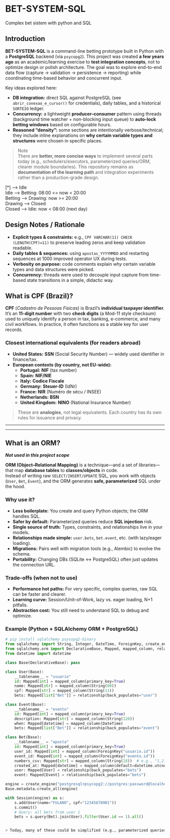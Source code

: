 # BET-SYSTEM-SQL
Complex bet sistem with python and SQL

## Introduction

**BET-SYSTEM-SQL** is a command-line betting prototype built in Python with a **PostgreSQL** backend (via `psycopg2`). This project was created **a few years ago** as an academic/learning exercise to **test integration concepts**, not to optimize design or polish architecture. The goal was to explore end-to-end data flow (capture -> validation -> persistence -> reporting) while coordinating time-based behavior and concurrent input.

Key ideas explored here:
- **DB integration:** direct SQL against PostgreSQL (see `abrir_conexao_e_cursor()` for credentials), daily tables, and a historical `SORTEIO` ledger.
- **Concurrency:** a lightweight **producer–consumer** pattern using threads (background time watcher + non-blocking input queue) to **auto-lock betting windows** based on configurable hours.
- **Reasoned “density”:** some sections are intentionally verbose/technical; they include inline explanations on **why certain variable types and structures** were chosen in specific places.

> Note  
> There are **better, more concise ways** to implement several parts today (e.g., schedulers/executors, parameterized queries/ORM, clearer module boundaries). This repository remains as **documentation of the learning path** and integration experiments rather than a production-grade design.


[*] --> Idle \
Idle --> Betting: 08:00 <= now < 20:00 \
Betting --> Drawing: now >= 20:00 \
Drawing --> Closed \
Closed --> Idle: now < 08:00 (next day)

## Design Notes / Rationale

- **Explicit types & constraints:** e.g., `CPF VARCHAR(11) CHECK (LENGTH(CPF)=11)` to preserve leading zeros and keep validation readable.
- **Daily tables & sequences:** using `apostas_YYYYMMDD` and restarting sequences at 1000 improved operator UX during tests.
- **Verbosity on purpose:** code comments explain *why* certain variable types and data structures were picked.
- **Concurrency:** threads were used to decouple input capture from time-based state transitions in a simple, didactic way.


## What is CPF (Brazil)?

**CPF** (_Cadastro de Pessoas Físicas_) is Brazil’s **individual taxpayer identifier**.  
It’s an **11-digit number** with two **check digits** (a Mod-11 style checksum) used to uniquely identify a person in tax, banking, e-commerce, and many civil workflows. In practice, it often functions as a stable key for user records.

### Closest international equivalents (for readers abroad)

- **United States:** **SSN** (Social Security Number) — widely used identifier in finance/tax.
- **European contexts (by country, not EU-wide):**  
  - **Portugal:** **NIF** (tax number)  
  - **Spain:** **NIF/NIE**  
  - **Italy:** **Codice Fiscale**  
  - **Germany:** **Steuer-ID** (IdNr)  
  - **France:** **NIR** (Numéro de sécu / INSEE)  
  - **Netherlands:** **BSN**  
  - **United Kingdom:** **NINO** (National Insurance Number)

> These are **analogies**, not legal equivalents. Each country has its own rules for issuance and privacy.


---
---

## What is an ORM? 

***Not used in this project scope***

**ORM (Object–Relational Mapping)** is a technique—and a set of libraries—that map **database tables** to **classes/objects** in code.  
Instead of writing raw `SELECT/INSERT/UPDATE` SQL, you work with objects (`User`, `Bet`, `Event`), and the ORM generates **safe, parameterized** SQL under the hood.

### Why use it?
- **Less boilerplate:** You create and query Python objects; the ORM handles SQL.
- **Safer by default:** Parameterized queries reduce **SQL injection** risk.
- **Single source of truth:** Types, constraints, and relationships live in your models.
- **Relationships made simple:** `user.bets`, `bet.event`, etc. (with lazy/eager loading).
- **Migrations:** Pairs well with migration tools (e.g., Alembic) to evolve the schema.
- **Portability:** Changing DBs (SQLite ↔ PostgreSQL) often just updates the connection URL.

### Trade-offs (when not to use)
- **Performance hot paths:** For very specific, complex queries, raw SQL can be faster and clearer.
- **Learning curve:** Session/Unit-of-Work, lazy vs. eager loading, N+1 pitfalls.
- **Abstraction cost:** You still need to understand SQL to debug and optimize.

### Example (Python + SQLAlchemy ORM + PostgreSQL)

```python
# pip install sqlalchemy psycopg2-binary
from sqlalchemy import String, Integer, DateTime, ForeignKey, create_engine
from sqlalchemy.orm import DeclarativeBase, Mapped, mapped_column, relationship, Session
from datetime import datetime

class Base(DeclarativeBase): pass

class User(Base):
    __tablename__ = "usuario"
    id: Mapped[int] = mapped_column(primary_key=True)
    name: Mapped[str] = mapped_column(String(80))
    cpf: Mapped[str] = mapped_column(String(11))
    bets: Mapped[list["Bet"]] = relationship(back_populates="user")

class Event(Base):
    __tablename__ = "evento"
    id: Mapped[int] = mapped_column(primary_key=True)
    description: Mapped[str] = mapped_column(String(120))
    when: Mapped[datetime] = mapped_column(DateTime)
    bets: Mapped[list["Bet"]] = relationship(back_populates="event")

class Bet(Base):
    __tablename__ = "aposta"
    id: Mapped[int] = mapped_column(primary_key=True)
    user_id: Mapped[int] = mapped_column(ForeignKey("usuario.id"))
    event_id: Mapped[int] = mapped_column(ForeignKey("evento.id"))
    numbers_csv: Mapped[str] = mapped_column(String(18))  # e.g., "1,2,3,4,5"
    created_at: Mapped[datetime] = mapped_column(default=datetime.utcnow)
    user: Mapped[User] = relationship(back_populates="bets")
    event: Mapped[Event] = relationship(back_populates="bets")

engine = create_engine("postgresql+psycopg2://postgres:password@localhost:5432/mydb")
Base.metadata.create_all(engine)

with Session(engine) as s:
    s.add(User(name="FULANO", cpf="12345678901"))
    s.commit()
    # Query: all bets from user 1
    bets = s.query(Bet).join(User).filter(User.id == 1).all()


> Today, many of these could be simplified (e.g., parameterized queries, one `aposta` table with `DATE`, schedulers/executors), but they remain here to document integration experiments.

